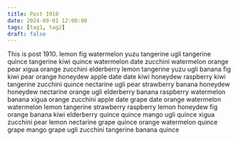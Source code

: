 ```yaml
---
title: Post 1910
date: 2024-09-01 12:00:00
tags: [tag1, tag2]
draft: false
---
```

This is post 1910.
lemon
fig
watermelon
yuzu
tangerine
ugli
tangerine
quince
tangerine
kiwi
quince
watermelon
date
zucchini
watermelon
orange
pear
xigua
orange
zucchini
elderberry
lemon
tangerine
yuzu
ugli
banana
fig
kiwi
pear
orange
honeydew
apple
date
date
kiwi
honeydew
raspberry
kiwi
tangerine
zucchini
quince
nectarine
ugli
pear
strawberry
banana
honeydew
honeydew
nectarine
orange
ugli
elderberry
banana
raspberry
watermelon
banana
xigua
orange
zucchini
apple
date
grape
date
orange
watermelon
watermelon
lemon
tangerine
strawberry
raspberry
lemon
honeydew
fig
orange
banana
kiwi
elderberry
quince
quince
mango
ugli
quince
xigua
zucchini
pear
lemon
nectarine
grape
quince
orange
watermelon
quince
grape
mango
grape
ugli
zucchini
tangerine
banana
quince
